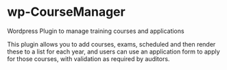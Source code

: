 # wp-CourseManager
Wordpress Plugin to manage training courses and applications

This plugin allows you to add courses, exams, scheduled and then render these to a list for each year, and users can use an application form to apply for those courses, with validation as required by auditors.
